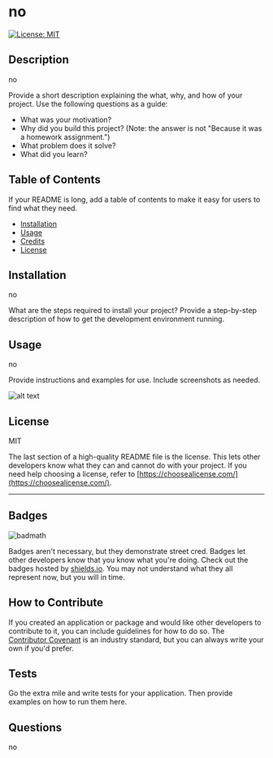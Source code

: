 # no
 [![License: MIT](https://img.shields.io/badge/License-MIT-yellow.svg)](https://opensource.org/licenses/MIT)
  ## Description 
  no
  
  Provide a short description explaining the what, why, and how of your project. Use the following questions as a guide:
  
  - What was your motivation?
  - Why did you build this project? (Note: the answer is not "Because it was a homework assignment.")
  - What problem does it solve?
  - What did you learn?
  
  ## Table of Contents 
  
  If your README is long, add a table of contents to make it easy for users to find what they need.
  
  - [Installation](#installation)
  - [Usage](#usage)
  - [Credits](#credits)
  - [License](#license) 
  
  ## Installation 
  no
  
  What are the steps required to install your project? Provide a step-by-step description of how to get the development environment running.
  
  ## Usage 
  no
  
  Provide instructions and examples for use. Include screenshots as needed.
  
  ![alt text](assets/images/screenshot.png)
 
  ## License 
  MIT
  
  The last section of a high-quality README file is the license. This lets other developers know what they can and cannot do with your project. If you need help choosing a license, refer to [https://choosealicense.com/](https://choosealicense.com/).
  
  ---
  
  
  ## Badges
  
  ![badmath](https://img.shields.io/github/languages/top/nielsenjared/badmath)
  
  Badges aren't necessary, but they demonstrate street cred. Badges let other developers know that you know what you're doing. Check out the badges hosted by [shields.io](https://shields.io/). You may not understand what they all represent now, but you will in time.

  ## How to Contribute
  
  If you created an application or package and would like other developers to contribute to it, you can include guidelines for how to do so. The [Contributor Covenant](https://www.contributor-covenant.org/) is an industry standard, but you can always write your own if you'd prefer.
  
  ## Tests
  
  Go the extra mile and write tests for your application. Then provide examples on how to run them here.

  ## Questions
  no
  
